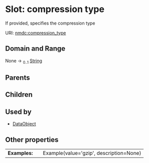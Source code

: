 
# Slot: compression type


If provided, specifies the compression type

URI: [nmdc:compression_type](https://microbiomedata/meta/compression_type)


## Domain and Range

None &#8594;  <sub>0..1</sub> [String](types/String.md)

## Parents


## Children


## Used by

 * [DataObject](DataObject.md)

## Other properties

|  |  |  |
| --- | --- | --- |
| **Examples:** | | Example(value='gzip', description=None) |

